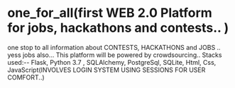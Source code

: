 # one_for_all(first WEB 2.0 Platform for jobs, hackathons and contests.. )
one stop to all information about CONTESTS, HACKATHONS and JOBS .. yess jobs also...
This platform will be powered by crowdsourcing..
Stacks used:-- Flask, Python 3.7 , SQLAlchemy, PostgreSql, SQLite, Html, Css, JavaScript(INVOLVES LOGIN SYSTEM USING SESSIONS FOR USER COMFORT..)
